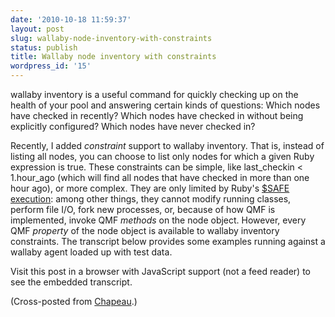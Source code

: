 ```yaml
---
date: '2010-10-18 11:59:37'
layout: post
slug: wallaby-node-inventory-with-constraints
status: publish
title: Wallaby node inventory with constraints
wordpress_id: '15'
---
```


wallaby inventory is a useful command for quickly checking up on the health of your pool and answering certain kinds of questions:  Which nodes have checked in recently?  Which nodes have checked in without being explicitly configured?  Which nodes have never checked in?

Recently, I added _constraint_ support to wallaby inventory.  That is, instead of listing all nodes, you can choose to list only nodes for which a given Ruby expression is true.  These constraints can be simple, like last_checkin < 1.hour_ago (which will find all nodes that have checked in more than one hour ago), or more complex.  They are only limited by Ruby's [$SAFE execution](http://ruby-doc.org/docs/ProgrammingRuby/html/taint.html):  among other things, they cannot modify running classes, perform file I/O, fork new processes, or, because of how QMF is implemented, invoke QMF _methods_ on the node object.  However, every QMF _property_ of the node object is available to wallaby inventory constraints.  The transcript below provides some examples running against a wallaby agent loaded up with test data.

<script src="http://gist.github.com/632556.js"> </script><noscript>Visit this post in a browser with JavaScript support (not a feed reader) to see the embedded transcript.</noscript>

(Cross-posted from [Chapeau](http://chapeau.freevariable.com/).)
